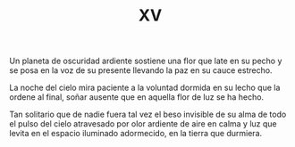 ﻿---
title: XV
categories:
- 111 sonetos
---

Un planeta de oscuridad ardiente
sostiene una flor que late en su pecho
y se posa en la voz de su presente
llevando la paz en su cauce estrecho.

La noche del cielo mira paciente
a la voluntad dormida en su lecho
que la ordene al final, soñar ausente
que en aquella flor de luz se ha hecho.

Tan solitario que de nadie fuera
tal vez el beso invisible de su alma
de todo el pulso del cielo atravesado
por olor ardiente de aire en calma
y luz que levita en el espacio iluminado
adormecido, en la tierra que durmiera.
